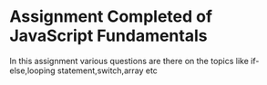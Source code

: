 # Assignment Completed of JavaScript Fundamentals

In this assignment various questions are there on the topics like if-else,looping statement,switch,array etc